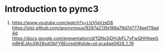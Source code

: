 # Introduction to pymc3


1) https://www.youtube.com/watch?v=LlzVlqVzeD8
   https://gist.github.com/anonymous/9287a213fe188a79d7d7774eef79ad4d
   https://docs.google.com/presentation/d/1QNxSjDHJbFL7vFwQHHheeGmBHEJAo39j28xdObFY6Eo/edit#slide=id.gca4ae0828_1_19
